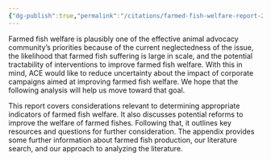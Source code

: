 ```yaml
---
{"dg-publish":true,"permalink":"/citations/farmed-fish-welfare-report-2020-animal-charity-evaluators/","tags":["farmed_fish"],"created":"2025-10-26T17:21:47.731+00:00","updated":"2025-10-26T17:21:47.750+00:00"}
---
```


Farmed fish welfare is plausibly one of the effective animal advocacy community’s priorities because of the current neglectedness of the issue, the likelihood that farmed fish suffering is large in scale, and the potential tractability of interventions to improve farmed fish welfare. With this in mind, ACE would like to reduce uncertainty about the impact of corporate campaigns aimed at improving farmed fish welfare. We hope that the following analysis will help us move toward that goal.

This report covers considerations relevant to determining appropriate indicators of farmed fish welfare. It also discusses potential reforms to improve the welfare of farmed fishes. Following that, it outlines key resources and questions for further consideration. The appendix provides some further information about farmed fish production, our literature search, and our approach to analyzing the literature.